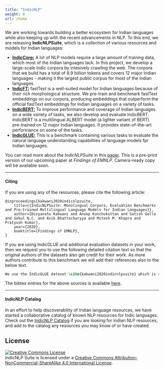 ```yaml
---
title: "IndicNLP"
weight: 0
url: /home
---
```

           
We are working towards building a better ecosystem for Indian languages while also keeping up with the recent advancements in NLP. To this end, we are releasing **IndicNLPSuite**, which is a collection of various resources and models for Indian languages:

* <a href="/corpora"><b>IndicCorp:</b></a> A lot of NLP models require a large amount of training data, which most of the Indian languages lack. In this project, we develop a large-scale Indic corpora by intesively crawling the web. The corpora that we build has a total of 8.9 billion tokens and covers 12 major Indian languages - making it the largest public corpus for most of the Indian languages.
* <a href="/indicft"><b>IndicFT:</b></a> fastText is a well-suited model for Indian languages because of their rich morphological structure. We pre-train and benchmark fastText embeddings on our corpora, producing embeddings that outperform the official fastText embeddings for Indian languages on a variety of tasks.
* <a href="/indic-bert"><b>IndicBERT:</b></a> To improve performance and coverage of Indian languages on a wide variety of tasks, we also develop and evaluate IndicBERT. IndicBERT is a multilingual ALBERT model (a lighter variant of BERT) pre-trained on 12 major Indian languages. It provides state-of-the-art performance on some of the tasks.
* <a href="/indic-glue"><b>IndicGLUE:</b></a> This is a benchmark containing various tasks to evaluate the natural language understanding capabilities of language models fpr Indian languages.

You can read more about the _IndicNLPSuite_ in this [paper](https://indicnlp.ai4bharat.org/papers/arxiv2020_indicnlp_corpus.pdf). This is a pre-print version of our upcoming paper at _Findings of EMNLP_. Camera-ready copy will be available soon. 

----

#### Citing

If you are using any of the resources, please cite the following article: 

```
@inproceedings{kakwani2020indicnlpsuite,
    title={{IndicNLPSuite: Monolingual Corpora, Evaluation Benchmarks and Pre-trained Multilingual Language Models for Indian Languages}},
    author={Divyanshu Kakwani and Anoop Kunchukuttan and Satish Golla and Gokul N.C. and Avik Bhattacharyya and Mitesh M. Khapra and Pratyush Kumar},
    year={2020},
    booktitle={Findings of EMNLP},
}
``` 

If you are using IndicGLUE and additional evaluation datasets in your work, then we request you to use the following detailed citation text so that the original authors of the datasets also get credit for their work. As more authors contribute to this benchmark we will add their references also to the below text.


```latex
We use the IndicGLUE dataset \cite{kakwani2020indicnlpsuite} which is an evaluation benchmark containing datasets for NLU tasks in Indian languages. Some of these datasets were built from Wikipidea and IndicCorp\cite{kakwani2020indicnlpsuite}. In addition, it also contains other publicly available datasets for cross-lingual similarity \cite{siripragrada-etal-2020-multilingual}, named entity recognition \cite{pan-etal-2017-cross}, paraphrase detection \cite{Kumar2016DPILFIRE2016OO}, discourse analysis \cite{Dhanwal2020AnAD}, sentiment analysis \cite{cicling/Akhtar16,DBLP:conf/coling/Akhtar0EB16, mukku-mamidi-2017-actsa} and genre classification \footnote{https://github.com/goru001/inltk}\footnote{https://www.kaggle.com/csoham/classification-bengali-news-articles-indicnlp}\footnote{https://github.com/NirantK/hindi2vec/releases/tag/bbc-hindi-v0.1}. It also contains translations of the original WNLI\cite{Levesque2011TheWS} and COPA \cite{Gordon2011SemEval2012T7} datasets in 3 Indian languages.
```

The bibtex entries for the above sources is available [here](https://indicnlp.ai4bharat.org/papers/indic-glue.bib).


----

#### IndicNLP Catalog

In an effort to help discoverability of Indian language resources, we have started a collaborative catalog of known NLP resources for Indic languages. 
Check out the <a href="https://github.com/AI4Bharat/indicnlp_catalog">IndicNLP Catalog</a> if you are looking for Indian NLP resources, and add to the catalog any resources you may know of or have created.





## License

<a rel="license" href="http://creativecommons.org/licenses/by-nc-sa/4.0/"><img alt="Creative Commons License" style="border-width:0" src="https://i.creativecommons.org/l/by-nc-sa/4.0/88x31.png" /></a><br /><span xmlns:dct="http://purl.org/dc/terms/" href="http://purl.org/dc/dcmitype/Dataset" property="dct:title" rel="dct:type">IndicNLP Suite</span>  is licensed under a <a rel="license" href="http://creativecommons.org/licenses/by-nc-sa/4.0/">Creative Commons Attribution-NonCommercial-ShareAlike 4.0 International License</a>.
